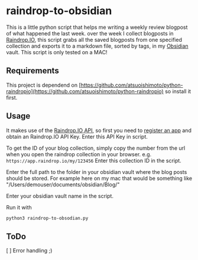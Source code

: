# raindrop-to-obsidian
This is a little python script that helps me writing a weekly review blogpost of what happened the last week.
over the week I collect blogposts in [Raindrop.IO](https://raindrop.io/), this script grabs all the saved blogposts from one specified collection and exports it to a markdown file, sorted by tags, in my [Obsidian](https://obsidian.md/) vault.
This script is only tested on a MAC!

## Requirements
This project is dependend on [https://github.com/atsuoishimoto/python-raindropio](https://github.com/atsuoishimoto/python-raindropio) so install it first.

## Usage
It makes use of the [Raindrop.IO API](https://developer.raindrop.io/), so first you need to [register an app](https://app.raindrop.io/settings/integrations) and obtain an Raindrop.IO API Key.
Enter this API Key in script.

To get the ID of your blog collection, simply copy the number from the url when you open the raindrop collection in your browser.
e.g. ```https://app.raindrop.io/my/123456```
Enter this collection ID in the script.

Enter the full path to the folder in your obsidian vault where the blog posts should be stored.
For example here on my mac that would be something like "/Users/demouser/documents/obsidian/Blog/"

Enter your obsidian vault name in the script.

Run it with
```bash
python3 raindrop-to-obsodian.py
```

## ToDo
[ ] Error handling ;)

